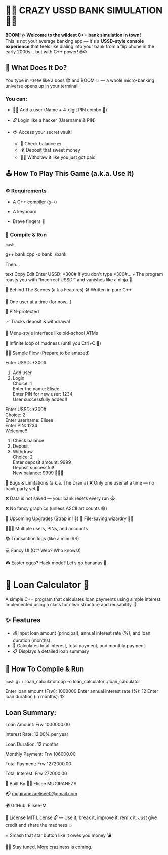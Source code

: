 # 🤯💸 CRAZY USSD BANK SIMULATION 💸🤯

**BOOM! 💥 Welcome to the wildest C++ bank simulation in town!**  
This is not your average banking app — it's a **USSD-style console experience** that feels like dialing into your bank from a flip phone in the early 2000s... but with C++ power! 🤓⚙️


## 🤖 What Does It Do?

You type in `*300#` like a boss 😎 and BOOM 💥 — a whole micro-banking universe opens up in your terminal!


### You can:

- 🧑‍💼 Add a user (Name + 4-digit PIN combo 🔐)  

- 🔓 Login like a hacker (Username & PIN)  

- 💳 Access your secret vault!  
  - 🧾 Check balance 💵  
  - 💰 Deposit that sweet money  
  - 🏃‍♂️ Withdraw it like you just got paid  


## 🕹️ How To Play This Game (a.k.a. Use It)


### ⚙️ Requirements

- A C++ compiler (`g++`)  

- A keyboard  

- Brave fingers 💪  


### 🚦 Compile & Run

```bash```

g++ bank.cpp -o bank
./bank

Then...

text
Copy
Edit
Enter USSD: *300#
If you don't type *300#...
💀 The program roasts you with “Incorrect USSD!” and vanishes like a ninja 🥷

🧠 Behind The Scenes (a.k.a Features)
🛠 Written in pure C++

👤 One user at a time (for now...)

🔐 PIN-protected

📈 Tracks deposit & withdrawal

🚪 Menu-style interface like old-school ATMs

🔁 Infinite loop of madness (until you Ctrl+C 🧨)

🧞‍♂️ Sample Flow (Prepare to be amazed)

Enter USSD: *300#

1. Add user  
2. Login  
Choice: 1  
Enter the name: Elisee  
Enter PIN for new user: 1234  
User successfully added!!

Enter USSD: *300#  
Choice: 2  
Enter username: Elisee  
Enter PIN: 1234  
Welcome!!

1. Check balance  
2. Deposit  
3. Withdraw  
Choice: 2  
Enter deposit amount: 9999  
Deposit successful!  
New balance: 9999 💸💸💸


🧪 Bugs & Limitations (a.k.a. The Drama)
❌ Only one user at a time — no bank party yet 🎉

❌ Data is not saved — your bank resets every run 😭

❌ No fancy graphics (unless ASCII art counts 😅)

🧠 Upcoming Upgrades (Strap in! 🎯)
💾 File-saving wizardry 🧙‍♂️

🧑‍🤝‍🧑 Multiple users, PINs, and accounts

📚 Transaction logs (like a mini IRS)

💻 Fancy UI (Qt? Web? Who knows!)

🎮 Easter eggs? Hack mode? Let’s go bananas 🍌







# 💸 Loan Calculator 💸

A simple C++ program that calculates loan payments using simple interest.  
Implemented using a class for clear structure and reusability. 🎯

## ✨ Features

- 💰 Input loan amount (principal), annual interest rate (%), and loan duration (months)  
- 🧮 Calculates total interest, total payment, and monthly payment  
- 📋 Displays a detailed loan summary  

## 🚀 How To Compile & Run

```bash```
g++ loan_calculator.cpp -o loan_calculator
./loan_calculator



Enter loan amount (Frw): 1000000
Enter annual interest rate (%): 12
Enter loan duration (in months): 12

Loan Summary:
-------------------------
Loan Amount:      Frw 1000000.00

Interest Rate:    12.00% per year

Loan Duration:    12 months

Monthly Payment:  Frw 106000.00

Total Payment:    Frw 1272000.00

Total Interest:   Frw 272000.00




👑 Built By
🧑‍💻 Elisee MUGIRANEZA

📬 mugiranezaelisee0@gmail.com

🌍 GitHub: Elisee-M

📜 License
MIT License 🔓 — Use it, break it, improve it, remix it.
Just give credit and share the madness 💥

⭐ Smash that star button like it owes you money 💣

🐱‍🏍 Stay tuned. More craziness is coming.


